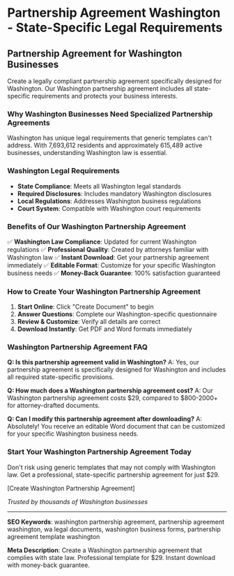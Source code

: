 # Partnership Agreement Washington - State-Specific Legal Requirements

## Partnership Agreement for Washington Businesses

Create a legally compliant partnership agreement specifically designed for Washington. Our Washington partnership agreement includes all state-specific requirements and protects your business interests.

### Why Washington Businesses Need Specialized Partnership Agreements

Washington has unique legal requirements that generic templates can't address. With 7,693,612 residents and approximately 615,489 active businesses, understanding Washington law is essential.

### Washington Legal Requirements

- **State Compliance**: Meets all Washington legal standards
- **Required Disclosures**: Includes mandatory Washington disclosures
- **Local Regulations**: Addresses Washington business regulations
- **Court System**: Compatible with Washington court requirements

### Benefits of Our Washington Partnership Agreement

✅ **Washington Law Compliance**: Updated for current Washington regulations
✅ **Professional Quality**: Created by attorneys familiar with Washington law
✅ **Instant Download**: Get your partnership agreement immediately
✅ **Editable Format**: Customize for your specific Washington business needs
✅ **Money-Back Guarantee**: 100% satisfaction guaranteed

### How to Create Your Washington Partnership Agreement

1. **Start Online**: Click "Create Document" to begin
2. **Answer Questions**: Complete our Washington-specific questionnaire
3. **Review & Customize**: Verify all details are correct
4. **Download Instantly**: Get PDF and Word formats immediately

### Washington Partnership Agreement FAQ

**Q: Is this partnership agreement valid in Washington?**
A: Yes, our partnership agreement is specifically designed for Washington and includes all required state-specific provisions.

**Q: How much does a Washington partnership agreement cost?**
A: Our Washington partnership agreement costs $29, compared to $800-2000+ for attorney-drafted documents.

**Q: Can I modify this partnership agreement after downloading?**
A: Absolutely! You receive an editable Word document that can be customized for your specific Washington business needs.

### Start Your Washington Partnership Agreement Today

Don't risk using generic templates that may not comply with Washington law. Get a professional, state-specific partnership agreement for just $29.

[Create Washington Partnership Agreement]

*Trusted by thousands of Washington businesses*

---

**SEO Keywords**: washington partnership agreement, partnership agreement washington, wa legal documents, washington business forms, partnership agreement template washington

**Meta Description**: Create a Washington partnership agreement that complies with state law. Professional template for $29. Instant download with money-back guarantee.
